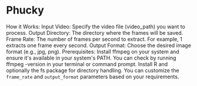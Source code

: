 # Phucky
How it Works:
Input Video: Specify the video file (video_path) you want to process.
Output Directory: The directory where the frames will be saved.
Frame Rate: The number of frames per second to extract. For example, 1 extracts one frame every second.
Output Format: Choose the desired image format (e.g., jpg, png).
Prerequisites:
Install ffmpeg on your system and ensure it's available in your system's PATH. You can check by running ffmpeg -version in your terminal or command prompt.
Install R and optionally the fs package for directory handling.
You can customize the `frame_rate` and `output_format` parameters based on your requirements.
